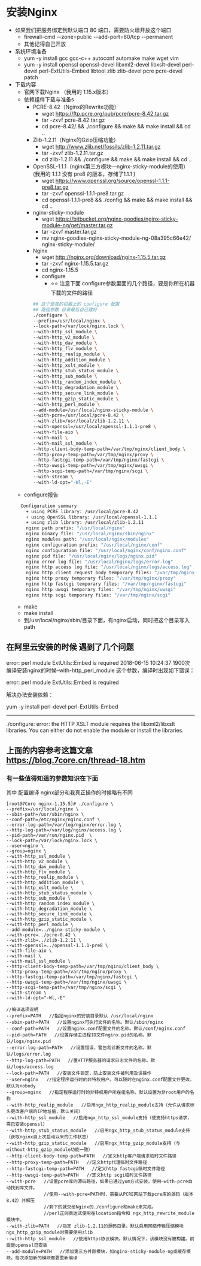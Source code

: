 # 安装Nginx

- 如果我们把服务绑定到默认端口 80 端口，需要防火墙开放这个端口
  - firewall-cmd --zone=public --add-port=80/tcp --permanent
  - 其他记得自己开放
- 系统环境准备
  - yum -y install gcc gcc-c++ autoconf automake make wget vim
  - yum -y install openssl openssl-devel libxml2-devel libxslt-devel perl-devel perl-ExtUtils-Embed libtool zlib zlib-devel pcre pcre-devel patch
- 下载内容
  - 官网下载Nginx （我用的 1.15.x版本）
  - 依赖组件下载与准备s
    - PCRE-8.42（Nginx的Rewrite功能）
      - wget https://ftp.pcre.org/pub/pcre/pcre-8.42.tar.gz
      - tar -zxvf pcre-8.42.tar.gz
      - cd pcre-8.42/ && ./configure && make && make install && cd ..
    - Zlib-1.2.11（Nginx的Gzip压缩功能）
      - wget http://www.zlib.net/fossils/zlib-1.2.11.tar.gz
      - tar -zxvf zlib-1.2.11.tar.gz
      - cd zlib-1.2.11 && ./configure && make && make install && cd ..
    - OpenSSL-1.1.1（nginx第三方模块—nginx-sticky-module的使用）(我用的 1.1.1 没有 pre8 的版本，存储了1.1.1 )
      - wget https://www.openssl.org/source/openssl-1.1.1-pre8.tar.gz 
      - tar -zxvf openssl-1.1.1-pre8.tar.gz
      - cd openssl-1.1.1-pre8 && ./config && make && make install && cd ..
    - nginx-sticky-module
      - wget https://bitbucket.org/nginx-goodies/nginx-sticky-module-ng/get/master.tar.gz
      - tar -zxvf master.tar.gz
      - mv nginx-goodies-nginx-sticky-module-ng-08a395c66e42/ nginx-sticky-module/
    - Nginx
      - wget http://nginx.org/download/nginx-1.15.5.tar.gz
      - tar -zxvf nginx-1.15.5.tar.gz
      - cd nginx-1.15.5
      - configure
        - ⭐⭐ 注意下面 configure参数里面的几个路径，要是你所在机器下载的文件的路径
      ```bash
      ## 这个是我的机器上的 configure 配置
      ## 路径参数 目录最后自己建好
      ./configure \
      --prefix=/usr/local/nginx \
      --lock-path=/var/lock/nginx.lock \
      --with-http_ssl_module \
      --with-http_v2_module \
      --with-http_dav_module \
      --with-http_flv_module \
      --with-http_realip_module \
      --with-http_addition_module \
      --with-http_xslt_module \
      --with-http_stub_status_module \
      --with-http_sub_module \
      --with-http_random_index_module \
      --with-http_degradation_module \
      --with-http_secure_link_module \
      --with-http_gzip_static_module \
      --with-http_perl_module \
      --add-module=/usr/local/nginx-sticky-module \
      --with-pcre=/usr/local/pcre-8.42 \
      --with-zlib=/usr/local/zlib-1.2.11 \
      --with-openssl=/usr/local/openssl-1.1.1-pre8 \
      --with-file-aio \
      --with-mail \
      --with-mail_ssl_module \
      --http-client-body-temp-path=/var/tmp/nginx/client_body \
      --http-proxy-temp-path=/var/tmp/nginx/proxy \
      --http-fastcgi-temp-path=/var/tmp/nginx/fastcgi \
      --http-uwsgi-temp-path=/var/tmp/nginx/uwsgi \
      --http-scgi-temp-path=/var/tmp/nginx/scgi \
      --with-stream \
      --with-ld-opt="-Wl,-E"
      ```
  - configure报告
  ```bash
    Configuration summary
      + using PCRE library: /usr/local/pcre-8.42
      + using OpenSSL library: /usr/local/openssl-1.1.1
      + using zlib library: /usr/local/zlib-1.2.11
      nginx path prefix: "/usr/local/nginx"
      nginx binary file: "/usr/local/nginx/sbin/nginx"
      nginx modules path: "/usr/local/nginx/modules"
      nginx configuration prefix: "/usr/local/nginx/conf"
      nginx configuration file: "/usr/local/nginx/conf/nginx.conf"
      nginx pid file: "/usr/local/nginx/logs/nginx.pid"
      nginx error log file: "/usr/local/nginx/logs/error.log"
      nginx http access log file: "/usr/local/nginx/logs/access.log"
      nginx http client request body temporary files: "/var/tmp/nginx/client_body"
      nginx http proxy temporary files: "/var/tmp/nginx/proxy"
      nginx http fastcgi temporary files: "/var/tmp/nginx/fastcgi"
      nginx http uwsgi temporary files: "/var/tmp/nginx/uwsgi"
      nginx http scgi temporary files: "/var/tmp/nginx/scgi"
  ```
  - make
  - make install
  - 到/usr/local/nginx/sbin/目录下面，有nginx启动，同时把这个目录写入 path


## 在阿里云安装的时候 遇到了几个问题

error: perl module ExtUtils::Embed is required
2018-06-15 10:24:37 1900次
编译安装nginx的时候–with-http_perl_module 这个参数，编译时出现如下错误：

error: perl module ExtUtils::Embed is required

解决办法安装依赖：

yum -y install perl-devel perl-ExtUtils-Embed

-----------------------------------------

./configure: error: the HTTP XSLT module requires the libxml2/libxslt
libraries. You can either do not enable the module or install the libraries.


## 上面的内容参考这篇文章 https://blog.7core.cn/thread-18.htm

### 有一些值得知道的参数知识在下面

其中 配置编译 nginx部分和我真正操作的时候略有不同

```note
[root@7Core nginx-1.15.5]# ./configure \
--prefix=/usr/local/nginx \
--sbin-path=/usr/sbin/nginx \
--conf-path=/etc/nginx/nginx.conf \
--error-log-path=/var/log/nginx/error.log \
--http-log-path=/var/log/nginx/access.log \
--pid-path=/var/run/nginx.pid  \
--lock-path=/var/lock/nginx.lock \
--user=nginx \
--group=nginx \
--with-http_ssl_module \
--with-http_v2_module \
--with-http_dav_module \
--with-http_flv_module \
--with-http_realip_module \
--with-http_addition_module \
--with-http_xslt_module \
--with-http_stub_status_module \
--with-http_sub_module \
--with-http_random_index_module \
--with-http_degradation_module \
--with-http_secure_link_module \
--with-http_gzip_static_module \
--with-http_perl_module \
--add-module=../nginx-sticky-module \
--with-pcre=../pcre-8.42 \
--with-zlib=../zlib-1.2.11 \
--with-openssl=../openssl-1.1.1-pre8 \
--with-file-aio \
--with-mail \
--with-mail_ssl_module \
--http-client-body-temp-path=/var/tmp/nginx/client_body \
--http-proxy-temp-path=/var/tmp/nginx/proxy \
--http-fastcgi-temp-path=/var/tmp/nginx/fastcgi \
--http-uwsgi-temp-path=/var/tmp/nginx/uwsgi \
--http-scgi-temp-path=/var/tmp/nginx/scgi \
--with-stream \
--with-ld-opt="-Wl,-E"
```

```note
//编译选项说明   
--prefix=PATH   //指定nginx的安装目录默认 /usr/local/nginx
--sbin-path=PATH   //设置nginx可执行文件的名称。默认/sbin/nginx
--conf-path=PATH   //设置nginx.conf配置文件的名称。默认/conf/nginx.conf
--pid-path=PATH   //设置存储主进程ID文件nginx.pid的名称。默认/logs/nginx.pid
--error-log-path=PATH   //设置错误，警告和诊断文件的名称。默认/logs/error.log
--http-log-path=PATH   //置HTTP服务器的请求日志文件的名称。默认/logs/access.log
--lock-path=PATH   //安装文件锁定，防止安装文件被利用及误操作
--user=nginx   //指定程序运行时的非特权用户。可以随时在nginx.conf配置文件更改。默认为nobody
--group=nginx   //指定程序运行时的非特权用户所在组名称。默认设置为非root用户的名称
--with-http_realip_module   //启用ngx_http_realip_module支持（允许从请求标头更改客户端的IP地址值，默认关闭）
--with-http_ssl_module   //启用ngx_http_ssl_module支持（使支持https请求，需已安装openssl）
--with-http_stub_status_module   //启用ngx_http_stub_status_module支持（获取nginx自上次启动以来的工作状态）
--with-http_gzip_static_module   //启用ngx_http_gzip_module支持（与without-http_gzip_module功能一致）
--http-client-body-temp-path=PATH   //定义http客户端请求临时文件路径
--http-proxy-temp-path=PATH   //定义http代理临时文件路径
--http-fastcgi-temp-path=PATH   //定义http fastcgi临时文件路径
--http-uwsgi-temp-path=PATH   //定义http scgi临时文件路径
--with-pcre   //设置pcre库的源码路径，如果已通过yum方式安装，使用–with-pcre自动找到库文件。
              //使用--with-pcre=PATH时，需要从PCRE网站下载pcre库的源码（版本8.42）并解压
              //剩下的就交给Nginx的./configure和make来完成。
              //perl正则表达式使用在location指令和 ngx_http_rewrite_module模块中。
--with-zlib=PATH   //指定 zlib-1.2.11的源码目录。默认启用网络传输压缩模块ngx_http_gzip_module时需要使用zlib
--with-http_ssl_module   //使用https协议模块。默认情况下，该模块没有被构建。前提是openssl已安装
--add-module=PATH   //添加第三方外部模块，如nginx-sticky-module-ng或缓存模块。每次添加新的模块都要重新编译
```